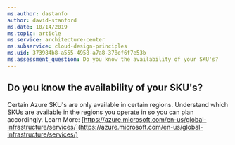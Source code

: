 ```yaml
---
ms.author: dastanfo
author: david-stanford
ms.date: 10/14/2019
ms.topic: article
ms.service: architecture-center
ms.subservice: cloud-design-principles
ms.uid: 373984b8-a555-4958-a7a8-378ef6f7e53b
ms.assessment_question: Do you know the availability of your SKU's?
---
```

## Do you know the availability of your SKU's?

Certain Azure SKU's are only available in certain regions. Understand which SKUs are available in the regions you operate in so you can plan accordingly. Learn More: [https://azure.microsoft.com/en-us/global-infrastructure/services/](https://azure.microsoft.com/en-us/global-infrastructure/services/)
